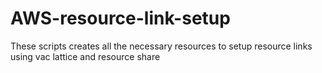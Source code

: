 # AWS-resource-link-setup
These scripts creates all the necessary resources to setup resource links using vac lattice and resource share
